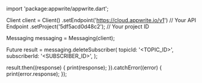 import 'package:appwrite/appwrite.dart';

Client client = Client()
  .setEndpoint('https://cloud.appwrite.io/v1') // Your API Endpoint
  .setProject('5df5acd0d48c2'); // Your project ID

Messaging messaging = Messaging(client);

Future result = messaging.deleteSubscriber(
  topicId: '<TOPIC_ID>',
  subscriberId: '<SUBSCRIBER_ID>',
);

result.then((response) {
  print(response);
}).catchError((error) {
  print(error.response);
});

